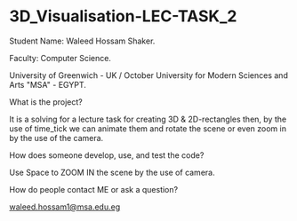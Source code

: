 # 3D_Visualisation-LEC-TASK_2

Student Name: Waleed Hossam Shaker.

Faculty: Computer Science.

University of Greenwich - UK / October University for Modern Sciences and Arts "MSA" - EGYPT.

What is the project?

It is a solving for a lecture task for creating 3D & 2D-rectangles then, by the use of time_tick we can animate them and rotate the scene or even zoom in by the use of the camera.

How does someone develop, use, and test the code?

Use Space to ZOOM IN the scene by the use of camera.

How do people contact ME or ask a question?

waleed.hossam1@msa.edu.eg
